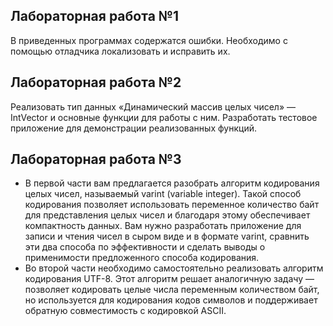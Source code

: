 ## Лабораторная работа №1

В приведенных программах содержатся ошибки. Необходимо с помощью отладчика локализовать и исправить их.

## Лабораторная работа №2

Реализовать тип данных «Динамический массив целых чисел» — IntVector и основные функции для работы с ним. Разработать тестовое приложение для демонстрации реализованных функций.

## Лабораторная работа №3

* В первой части вам предлагается разобрать алгоритм кодирования целых чисел, называемый varint (variable integer). Такой способ кодирования позволяет использовать переменное количество байт для представления целых чисел и благодаря этому обеспечивает компактность данных. Вам нужно разработать приложение для записи и чтения чисел в сыром виде и в формате varint, сравнить эти два способа по эффективности и сделать выводы о применимости предложенного способа кодирования.
* Во второй части необходимо самостоятельно реализовать алгоритм кодирования UTF-8. Этот алгоритм решает аналогичную задачу — позволяет кодировать целые числа переменным количеством байт, но используется для кодирования кодов символов и поддерживает обратную совместимость с кодировкой ASCII.
